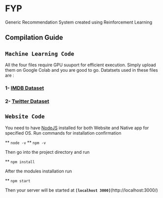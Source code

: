 # FYP
Generic Recommendation System created using Reinforcement Learning

## Compilation Guide

## `Machine Learning Code` 

All the four files require GPU suuport for efficient execution. Simply upload them on Google Colab and you are good to go. Datatsets used in these files are :

### 1- [IMDB Dataset](https://www.imdb.com/interfaces/)
### 2- [Twitter Dataset](https://raw.githubusercontent.com/dD2405/Twitter_Sentiment_Analysis/master/train.csv)


## `Website Code` 

You need to have [NodeJS](https://nodejs.org/en/download/) installed for both Website and Native app for specified OS. Run commands for installation confirmation

** `node -v`
** `npm -v`

Then go into the project directory and run 

** `npm install`

After the modules installation run

** `npm start`

Then your server will be started at **`[localhost 3000]`**(http://localhost:3000/)





